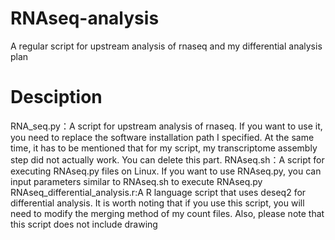 # RNAseq-analysis
A regular script for upstream analysis of rnaseq and my differential analysis plan
# Desciption
RNA_seq.py：A script for upstream analysis of rnaseq. If you want to use it, you need to replace the software installation path I specified. At the same time, it has to be mentioned that for my script, my transcriptome assembly step did not actually work. You can delete this part.
RNAseq.sh：A script for executing RNAseq.py files on Linux. If you want to use RNAseq.py, you can input parameters similar to RNAseq.sh to execute RNAseq.py
RNAseq_differential_analysis.r:A R language script that uses deseq2 for differential analysis. It is worth noting that if you use this script, you will need to modify the merging method of my count files. Also, please note that this script does not include drawing
